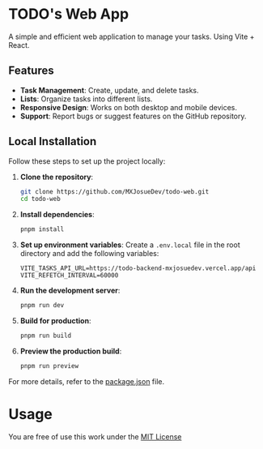 # TODO's Web App

A simple and efficient web application to manage your tasks. Using Vite + React.

## Features

-   **Task Management**: Create, update, and delete tasks.
-   **Lists**: Organize tasks into different lists.
-   **Responsive Design**: Works on both desktop and mobile devices.
-   **Support**: Report bugs or suggest features on the GitHub repository.

## Local Installation

Follow these steps to set up the project locally:

1. **Clone the repository**:

    ```sh
    git clone https://github.com/MXJosueDev/todo-web.git
    cd todo-web
    ```

2. **Install dependencies**:

    ```sh
    pnpm install
    ```

3. **Set up environment variables**:
   Create a `.env.local` file in the root directory and add the following variables:

    ```env
    VITE_TASKS_API_URL=https://todo-backend-mxjosuedev.vercel.app/api
    VITE_REFETCH_INTERVAL=60000
    ```

4. **Run the development server**:

    ```sh
    pnpm run dev
    ```

5. **Build for production**:

    ```sh
    pnpm run build
    ```

6. **Preview the production build**:
    ```sh
    pnpm run preview
    ```

For more details, refer to the [package.json](package.json) file.

# Usage

You are free of use this work under the [MIT License](/LICENSE)